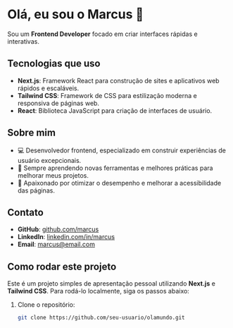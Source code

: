 # Olá, eu sou o Marcus 👋

Sou um **Frontend Developer** focado em criar interfaces rápidas e interativas.

## Tecnologias que uso

- **Next.js**: Framework React para construção de sites e aplicativos web rápidos e escaláveis.
- **Tailwind CSS**: Framework de CSS para estilização moderna e responsiva de páginas web.
- **React**: Biblioteca JavaScript para criação de interfaces de usuário.

## Sobre mim

- 💻 Desenvolvedor frontend, especializado em construir experiências de usuário excepcionais.
- 🌱 Sempre aprendendo novas ferramentas e melhores práticas para melhorar meus projetos.
- 🚀 Apaixonado por otimizar o desempenho e melhorar a acessibilidade das páginas.

## Contato

- **GitHub**: [github.com/marcus](https://github.com/marcus)
- **LinkedIn**: [linkedin.com/in/marcus](https://www.linkedin.com/in/marcus)
- **Email**: marcus@email.com

## Como rodar este projeto

Este é um projeto simples de apresentação pessoal utilizando **Next.js** e **Tailwind CSS**. Para rodá-lo localmente, siga os passos abaixo:

1. Clone o repositório:
   ```bash
   git clone https://github.com/seu-usuario/olamundo.git
